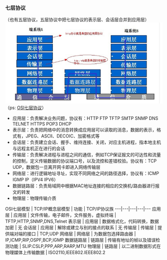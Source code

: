 ### 七层协议

（也有五层协议，五层协议中把七层协议的表示层、会话层合并到应用层）
![avatar](./image/七层.jpg)
（ps: [OSI七层协议](https://blog.csdn.net/taotongning/article/details/81352985)）<br/>
- 应用层：负责解决业务问题，协议有：HTTP FTP TFTP SMTP SNMP DNS TELNET HTTPS POP3 DHCP
- 表示层：负责把网络中的消息转换成应用层可以读取的消息，数据的表示，格式有，JPEG、ASCll、DECOIC、加密格式等
- 会话层：负责建立会话、握手、维持连接、关闭，对应主机进程，指本地主机与远程主机正在进行的会话
- 传输层：负责解决进程与进程之间的通信，例如TCP保证报文的可达性和流量的控制，定义传输数据的协议端口号，以及流控和差错校验。协议有：TCP UDP，数据包一旦离开网卡即进入网络传输层
- 网络层：进行逻辑地址寻址，实现不同网络之间的路径选择，协议有：ICMP IGMP IP（IPV4 IPV6）
- 数据链路层：负责局域网中根据MAC地址连接的相应的交换机/路由器进行报文的转发
- 物理层：物理传输介质

OSI七层模型 | TCP/IP概念层模型 | 功能 | TCP/IP协议族
---|---|---|---|---
应用层 | 应用层 | 文件传输，电子邮件，文件服务，虚拟终端 | TFTP,HTTP,SNMP,DNS,Telnet
表示层 | 应用层 | 数据格式化，代码转换，数据加密 | 无
会话层 | 应用层 | 解除或建立与别的接点的联系 | 无
传输层 | 传输层 | 提供端对端的接口 | TCP,UDP
网络层 | 网络层 | 为数据包选择路由器 | IP,ICMP,RIP,OSPF,BCP,IGMP
数据链路层 | 链路层 | 传输有地址的帧以及错误检测功能 | SLIP.CSLP,PPP,ARP,RARP,MTU
物理层 | 链路层 | 以二进制数据形式在物理媒体上传输数据 | ISO2110,IEEE802.IEEE802.2
